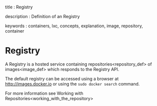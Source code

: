 title
:   Registry

description
:   Definition of an Registry

keywords
:   containers, lxc, concepts, explanation, image, repository, container

# Registry

A Registry is a hosted service containing
repositories\<repository\_def\> of images\<image\_def\> which responds
to the Registry API.

The default registry can be accessed using a browser at
<http://images.docker.io> or using the `sudo docker search` command.

For more information see
Working with Repositories\<working\_with\_the\_repository\>
